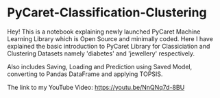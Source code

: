 # PyCaret-Classification-Clustering
Hey! This is a notebook explaining newly launched PyCaret Machine Learning Library which is Open Source and minimally coded. Here I have explained the basic introduction to PyCaret Library for Classiciation and Clustering Datasets namely 'diabetes' and 'jewellery' respectively.

Also includes Saving, Loading and Prediction using Saved Model, converting to Pandas DataFrame and applying TOPSIS.

The link to my YouTube Video: https://youtu.be/NnQNq7d-8BU

